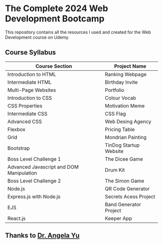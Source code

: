 # The Complete 2024 Web Development Bootcamp 
This repository contains all the resources I used and created for the Web Development course on Udemy. 

## Course Syllabus 

|  Course Section  |  Project Name   |
|------------------|-----------------|
| Introduction to HTML  |  Ranking Webpage |
| Intermediate HTML | Birthday Invite |
| Multi-Page Websites | Portfolio |
| Introduction to CSS | Colour Vocab |
| CSS Properties | Motivation Meme |
| Intermediate CSS | CSS Flag |
| Advanced CSS | Web Desing Agency |
| Flexbox | Pricing Table |
| Grid | Mondrian Painting |
| Bootstrap | TinDog Startup Website |
| Boss Level Challenge 1 | The Dicee Game |
| Advanced Javascript and DOM Manipulation | Drum Kit|
| Boss Level Challenge 2 | The Simon Game |
| Node.js | QR Code Generator|
| Express.js with Node.js | Secrets Acess Project |
| EJS | Band Generator Project |
| React.js | Keeper App |

## Thanks to <a href = "https://www.udemy.com/course/the-complete-web-development-bootcamp/"> Dr. Angela Yu </a>
